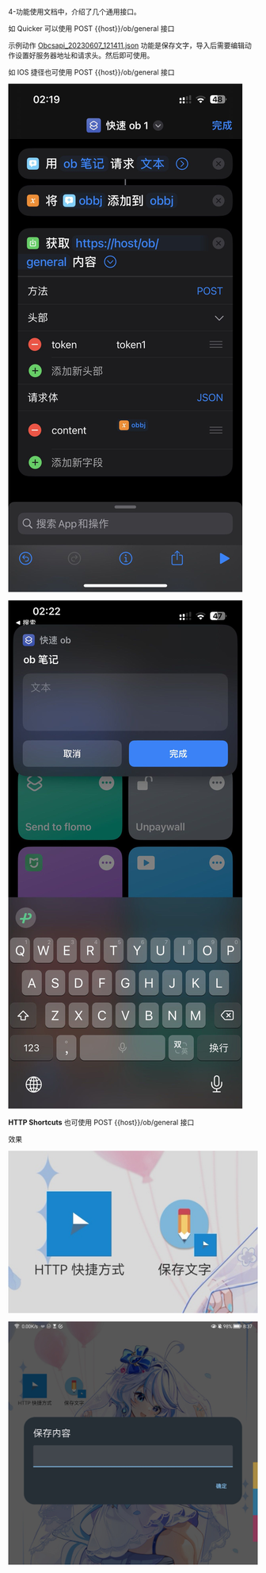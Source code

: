 
4-功能使用文档中，介绍了几个通用接口。

如 Quicker 可以使用  POST {{host}}/ob/general 接口

示例动作 [Obcsapi_20230607_121411.json](https://gitee.com/kkbt/obcsapi-go/tree/master/docs/json/Obcsapi_20230607_121411.json) 功能是保存文字，导入后需要编辑动作设置好服务器地址和请求头。然后即可使用。


如 IOS 捷径也可使用 POST {{host}}/ob/general 接口

![](../../images/IMG_5471_recompress.jpg)

![](../../images/IMG_5472_recompress.jpg)


**HTTP Shortcuts** 也可使用 POST {{host}}/ob/general 接口

效果

![](../../images/kkbt_Screenshot_20231209_083654.jpg)

![](../../images/kkbt_Screenshot_20231209_083706.jpg)